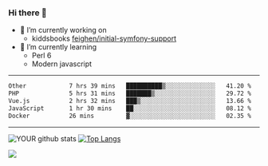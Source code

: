 ### Hi there 👋

- 🔭 I’m currently working on
  - kiddsbooks [feighen/initial-symfony-support](https://github.com/noondaysun/kiddsbooks.com/tree/feighen/initial-symfony-support)
- 🌱 I’m currently learning
  - Perl 6
  - Modern javascript

---
<!--START_SECTION:waka-->

```txt
Other            7 hrs 39 mins   ██████████▒░░░░░░░░░░░░░░   41.20 %
PHP              5 hrs 31 mins   ███████▒░░░░░░░░░░░░░░░░░   29.72 %
Vue.js           2 hrs 32 mins   ███▒░░░░░░░░░░░░░░░░░░░░░   13.66 %
JavaScript       1 hr 30 mins    ██░░░░░░░░░░░░░░░░░░░░░░░   08.12 %
Docker           26 mins         ▓░░░░░░░░░░░░░░░░░░░░░░░░   02.35 %
```

<!--END_SECTION:waka-->
---
![YOUR github stats](https://github-readme-stats.vercel.app/api?username=noondaysun&show_icons=true&theme=onedark) [![Top Langs](https://github-readme-stats.vercel.app/api/top-langs/?username=noondaysun&layout=compact&theme=onedark)](https://github.com/anuraghazra/github-readme-stats)

[<img src="https://img.shields.io/badge/linkedin-%230077B5.svg?&style=for-the-badge&logo=linkedin&logoColor=white" />](https://www.linkedin.com/in/feighen-oosterbroek-9630a514a/)

<!--
**noondaysun/noondaysun** is a ✨ _special_ ✨ repository because its `README.md` (this file) appears on your GitHub profile.

Here are some ideas to get you started:

- 🔭 I’m currently working on ...
- 🌱 I’m currently learning ...
- 👯 I’m looking to collaborate on ...
- 🤔 I’m looking for help with ...
- 💬 Ask me about ...
- 📫 How to reach me: ...
- 😄 Pronouns: ...
- ⚡ Fun fact: ...
-->

